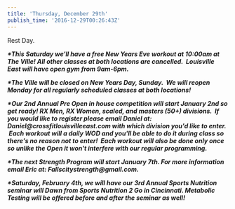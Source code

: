 ```yaml
---
title: 'Thursday, December 29th'
publish_time: '2016-12-29T00:26:43Z'
---
```


Rest Day.

***\*This Saturday we'll have a free New Years Eve workout at 10:00am at
The Ville! All other classes at both locations are cancelled.
 Louisville East will have open gym from 9am-6pm.***

***\*The Ville will be closed on New Years Day, Sunday.  We will reopen
Monday for all regularly scheduled classes at both locations!***

***\*Our 2nd Annual Pre Open in house competition will start January 2nd
so get ready! RX Men, RX Women, scaled, and masters (50+) divisions.  If
you would like to register please email Daniel at:
Daniel\@crossfitlouisvilleeast.com with which division you'd like to
enter.  Each workout will a daily WOD and you'll be able to do it during
class so there's no reason not to enter!  Each workout will also be done
only once so unlike the Open it won't interfere with our regular
programming.***

***\*The next Strength Program will start January 7th. For more
information email Eric at: Fallscitystrength\@gmail.com.***

***\*Saturday, February 4th, we will have our 3rd Annual Sports
Nutrition seminar will Dawn from Sports Nutrition 2 Go in Cincinnati.
Metabolic Testing will be offered before and after the seminar as
well!***
